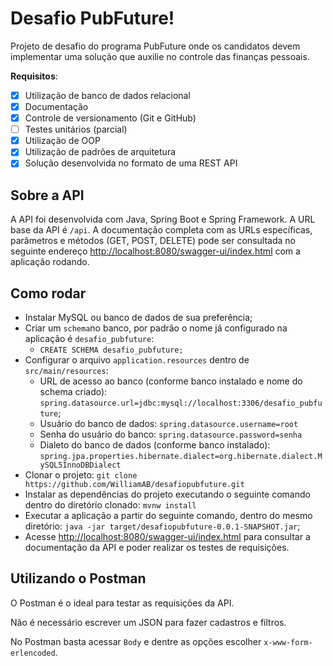 
# Desafio PubFuture!
Projeto de desafio do programa PubFuture onde os candidatos devem implementar uma solução que auxilie no controle das finanças pessoais. 

**Requisitos**:
 - [x] Utilização de banco de dados relacional
 - [x] Documentação
 - [x] Controle de versionamento (Git e GitHub)
 - [ ] Testes unitários (parcial)
 - [x] Utilização de OOP
 - [x] Utilização de padrões de arquitetura
 - [x] Solução desenvolvida no formato de uma REST API

## Sobre a API

A API foi desenvolvida com Java, Spring Boot e Spring Framework. A URL base da API é `/api`.
A documentação completa com as URLs específicas, parâmetros e métodos (GET, POST, DELETE) pode ser consultada no seguinte endereço [http://localhost:8080/swagger-ui/index.html](http://localhost:8080/swagger-ui/index.html) com a aplicação rodando.

## Como rodar
 - Instalar MySQL ou banco de dados de sua preferência;
 - Criar um `schema`no banco, por padrão o nome já configurado na aplicação é `desafio_pubfuture`:
	 - `CREATE SCHEMA desafio_pubfuture;`
 - Configurar o arquivo `application.resources` dentro de `src/main/resources`:
	 - URL de acesso ao banco (conforme banco instalado e nome do schema criado): `spring.datasource.url=jdbc:mysql://localhost:3306/desafio_pubfuture`;
	 - Usuário do banco de dados: `spring.datasource.username=root`
	 - Senha do usuário do banco: `spring.datasource.password=senha`
	 - Dialeto do banco de dados (conforme banco instalado): `spring.jpa.properties.hibernate.dialect=org.hibernate.dialect.MySQL5InnoDBDialect`
 - Clonar o projeto:
`git clone https://github.com/WilliamAB/desafiopubfuture.git`
 - Instalar as dependências do projeto executando o seguinte comando dentro do diretório clonado:
 `mvnw install`
 - Executar a aplicação a partir do seguinte comando, dentro do mesmo diretório:
 `java -jar target/desafiopubfuture-0.0.1-SNAPSHOT.jar`;
 - Acesse [http://localhost:8080/swagger-ui/index.html](http://localhost:8080/swagger-ui/index.html) para consultar a documentação da API e poder realizar os testes de requisições.

## Utilizando o Postman
O Postman é o ideal para testar as requisições da API.

Não é necessário escrever um JSON para fazer cadastros e filtros.

No Postman basta acessar `Body` e dentre as opções escolher `x-www-form-erlencoded`.
